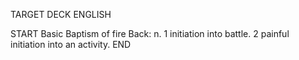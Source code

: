 TARGET DECK
ENGLISH

START
Basic
Baptism of fire
Back: n. 1 initiation into battle. 2 painful initiation into an activity.
END
